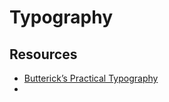 # Typography

## Resources

* [Butterick’s Practical Typography](https://practicaltypography.com/)
* 
